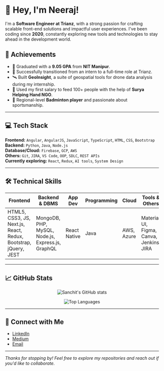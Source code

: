 # 👋 Hey, I'm Neeraj!

I'm a **Software Engineer at Trianz**, with a strong passion for crafting scalable front-end solutions and impactful user experiences. I've been coding since **2020**, constantly exploring new tools and technologies to stay ahead in the development world.

## 🚀 Achievements

- 🏅 Graduated with a **9.05 GPA** from **NIT Manipur**.
- 💼 Successfully transitioned from an intern to a full-time role at Trianz.
- 🛰️ Built **GeoInsight**, a suite of geospatial tools for drone data analysis during my internship.
- 🙌 Used my first salary to feed 100+ people with the help of **Surya Helping Hand NGO**.
- 🏸 Regional-level **Badminton player** and passionate about sportsmanship.

---

## 💻 Tech Stack

**Frontend:** `Angular`, `AngularJS`, `JavaScript`, `TypeScript`, `HTML`, `CSS`, `Bootstrap`  
**Backend:** `Python`, `Java`, `Node.js`  
**Database/Cloud:** `Firebase`, `GCP`, `AWS`  
**Others:** `Git`, `JIRA`, `VS Code`, `OOP`, `SDLC`, `REST APIs`  
**Currently exploring:** `React`, `Redux`, `AI tools`, `System Design`

---

## 🛠️ Technical Skills

| Frontend        | Backend & DBMS      | App Dev       | Programming     | Cloud         | Tools & Others |
|----------------|---------------------|---------------|-----------------|---------------|----------------|
| HTML5, CSS3, JS, Next.js, React, Redux, Bootstrap, jQuery, JEST | MongoDB, PHP, MySQL, Node.js, Express.js, GraphQL | React Native | Java | AWS, Azure | Material UI, Figma, Canva, Jenkins, JIRA |

---

## 📈 GitHub Stats

<p align="center">
  <img src="https://github-readme-stats.vercel.app/api?username=sanchit-dev&show_icons=true&theme=radical" alt="Sanchit's GitHub stats" />
</p>

<p align="center">
  <img src="https://github-readme-stats.vercel.app/api/top-langs/?username=sanchit-dev&layout=compact&theme=radical" alt="Top Languages" />
</p>

---

## 🤝 Connect with Me

- [LinkedIn](https://linkedin.com/in/yourprofile)
- [Medium](https://medium.com/@yourhandle)
- [Email](mailto:youremail@example.com)

---

_Thanks for stopping by! Feel free to explore my repositories and reach out if you'd like to collaborate._
